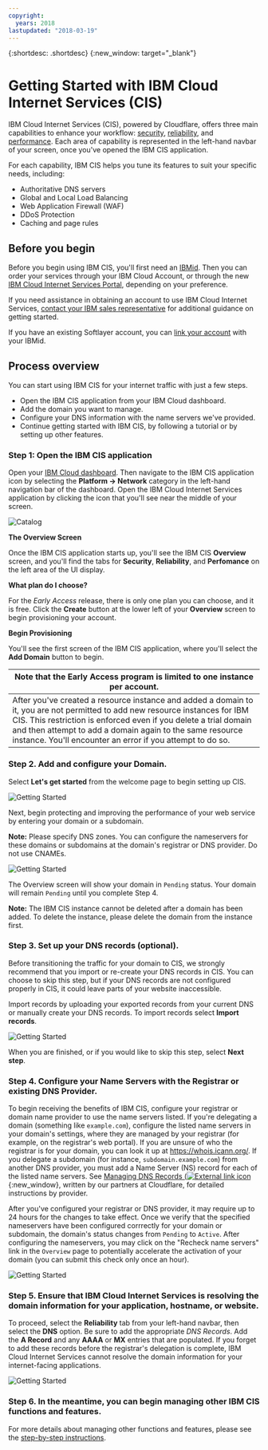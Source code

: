```yaml
---
copyright:
  years: 2018
lastupdated: "2018-03-19"
---
```


{:shortdesc: .shortdesc}
{:new_window: target="_blank"}

# Getting Started with IBM Cloud Internet Services (CIS)

IBM Cloud Internet Services (CIS), powered by Cloudflare, offers three main capabilities to enhance your workflow: [security](/docs/infrastructure/cis/managing-for-security.html), [reliability](/docs/infrastructure/cis/managing-for-reliability.html), and [performance](/docs/infrastructure/cis/managing-for-performance.html). Each area of capability is represented in the left-hand navbar of your screen, once you've opened the IBM CIS application.

For each capability, IBM CIS helps you tune its features to suit your specific needs, including:

 * Authoritative DNS servers
 * Global and Local Load Balancing
 * Web Application Firewall (WAF)
 * DDoS Protection
 * Caching and page rules



## Before you begin
Before you begin using IBM CIS, you'll first need an [IBMid](https://www.ibm.com/account/us-en/signup/register.html). Then you can order your services through your IBM Cloud Account, or through the new [IBM Cloud Internet Services Portal](https://console.bluemix.net/catalog/services/internet-services), depending on your preference.

If you need assistance in obtaining an account to use IBM Cloud Internet Services, [contact your IBM sales representative](https://www.ibm.com/cloud-computing/bluemix/contact-us) for additional guidance on getting started.

If you have an existing Softlayer account, you can [link your account](https://console.bluemix.net/docs/account/softlayerlink.html#unifyingaccounts) with your IBMid. 

## Process overview

You can start using IBM CIS for your internet traffic with just a few steps.

 * Open the IBM CIS application from your IBM Cloud dashboard.
 * Add the domain you want to manage.
 * Configure your DNS information with the name servers we've provided.
 * Continue getting started with IBM CIS, by following a tutorial or by setting up other features.

### Step 1: Open the IBM CIS application

Open your [IBM Cloud dashboard](https://console.bluemix.net/catalog/). Then navigate to the IBM CIS application icon by selecting the **Platform -> Network** category in the left-hand navigation bar of the dashboard. Open the IBM Cloud Internet Services application by clicking the icon that you'll see near the middle of your screen. 

![Catalog](images/catalog-cis-tile.png)

**The Overview Screen**

Once the IBM CIS application starts up, you'll see the IBM CIS **Overview** screen, and you'll find the tabs for **Security**, **Reliability**, and **Perfomance** on the left area of the UI display.

**What plan do I choose?**

For the _Early Access_ release, there is only one plan you can choose, and it is free. Click the **Create** button at the lower left of your **Overview** screen to begin provisioning your account.

**Begin Provisioning**

You'll see the first screen of the IBM CIS application, where you'll select the **Add Domain** button to begin.

|**Note that the Early Access program is limited to one instance per account.** |
|-------------------------------------------------------------------|
| After you've created a resource instance and added a domain to it, you are not permitted to add new resource instances for IBM CIS. This restriction is enforced even if you delete a trial domain and then attempt to add a domain again to the same resource instance. You'll encounter an error if you attempt to do so.|

### Step 2. Add and configure your Domain.
Select **Let's get started** from the welcome page to begin setting up CIS.

![Getting Started](images/overview-setup-step1.png)

Next, begin protecting and improving the performance of your web service by entering your domain or a subdomain.

**Note:** Please specify DNS zones. You can configure the nameservers for these domains or subdomains at the domain's registrar or DNS provider. Do not use CNAMEs.

![Getting Started](images/overview-setup-step2.png)

The Overview screen will show your domain in `Pending` status. Your domain will remain `Pending` until you complete Step 4.

**Note:** The IBM CIS instance cannot be deleted after a domain has been added. To delete the instance, please delete the domain from the instance first.

### Step 3. Set up your DNS records (optional).
Before transitioning the traffic for your domain to CIS, we strongly recommend that you import or re-create your DNS records in CIS. You can choose to skip this step, but if your DNS records are not configured properly in CIS, it could leave parts of your website inaccessible.

Import records by uploading your exported records from your current DNS or manually create your DNS records. To import records select **Import records**.

![Getting Started](images/overview-setup-step3.png)

When you are finished, or if you would like to skip this step, select **Next step**.

### Step 4. Configure your Name Servers with the Registrar or existing DNS Provider.

To begin receiving the benefits of IBM CIS, configure your registrar or domain name provider to use the name servers listed. If you're delegating a domain (something like `example.com`), configure the listed name servers in your domain's settings, where they are managed by your registrar (for example, on the registrar's web portal). If you are unsure of who the registrar is for your domain, you can look it up at https://whois.icann.org/. If you delegate a subdomain (for instance, `subdomain.example.com`) from another DNS provider, you must add a Name Server (NS) record for each of the listed name servers. See [Managing DNS Records (![External link icon](../../icons/launch-glyph.svg "External link icon")](https://support.cloudflare.com/hc/en-us/sections/200038106-Managing-DNS-Records){:new_window}, written by our partners at Cloudflare, for detailed instructions by provider.

After you've configured your registrar or DNS provider, it may require up to 24 hours for the changes to take effect. Once we verify that the specified nameservers have been configured corrrectly for your domain or subdomain, the domain's status changes from `Pending` to `Active`. After configuring the nameservers, you may click on the "Recheck name servers" link in the `Overview` page to potentially accelerate the activation of your domain (you can submit this check only once an hour).

![Getting Started](images/overview-setup-step4.png)

### Step 5. Ensure that IBM Cloud Internet Services is resolving the domain information for your application, hostname, or website.

To proceed, select the **Reliability** tab from your left-hand navbar, then select the **DNS** option. Be sure to add the appropriate _DNS Records_. Add the **A Record** and any **AAAA** or **MX** entries that are populated. If you forget to add these records before the registrar's delegation is complete, IBM Cloud Internet Services cannot resolve the domain information for your internet-facing applications.

![Getting Started](images/dns-records.png)

### Step 6. In the meantime, you can begin managing other IBM CIS functions and features.

For more details about managing other functions and features, please see the [step-by-step instructions](/docs/infrastructure/cis/how-to.html).
